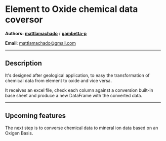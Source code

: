 # Element to Oxide chemical data coversor

**Authors:** [**mattlamachado**](https://github.com/mattlamachado) / [**gambetta-p**](https://github.com/gambetta-p)

**Email**: mattlamachado@gmail.com

---

## Description
 It's designed after geological application, to easy the transformation of chemical data from element to oxide and vice versa.

 It receives an excel file, check each column against a conversion built-in base sheet and produce a new DataFrame with the converted data.

 ---

 ## Upcoming features 

The next step is to converse chemical data to mineral ion data based on an Oxigen Basis. 